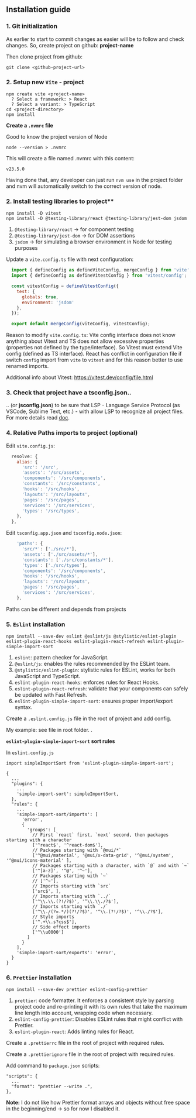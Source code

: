 
## Installation guide

### 1. Git initialization

As earlier to start to commit changes as easier will be to follow and check changes. So, create project on github: **project-name**

Then clone project from github:

```
git clone <github-project-url>
```

### 2. Setup new `Vite` - project
```
npm create vite <project-name>
  ? Select a framework: > React
  ? Select a variant: > TypeScript
cd <project-directory>
npm install
```

**Create a `.nvmrc` file**

Good to know the project version of Node

```
node --version > .nvmrc
```

This will create a file named .nvmrc with this content:

```
v23.5.0
```

Having done that, any developer can just run `nvm use` in the project folder and nvm will automatically switch to the correct version of node.


### 2. Install testing libraries to project**

```
npm install -D vitest
npm install -D @testing-library/react @testing-library/jest-dom jsdom
```

  1. `@testing-library/react` -> for component testing
  2. `@testing-library/jest-dom` -> for DOM assertions
  3. `jsdom` -> for simulating a browser environment in Node for testing purposes


Update a `vite.config.ts` file with next configuration:
  ```js
    import { defineConfig as defineViteConfig, mergeConfig } from 'vite';
    import { defineConfig as defineVitestConfig } from 'vitest/config';

    const vitestConfig = defineVitestConfig({
      test: {
        globals: true,
        environment: 'jsdom'
      },
    });

    export default mergeConfig(viteConfig, vitestConfig);

  ```

Reason to modify `vite.config.ts`: Vite config interface does not 
  know anything about Vitest and TS does not allow excessive properties 
  (properties not defined by the type/interface). So Vitest must extend 
  Vite config (defined as TS interface). React has conflict in configuration 
  file if switch `config` import from `vite` to `vitest` and for this 
  reason better to use renamed imports.

Additional info about Vitest: https://vitest.dev/config/file.html


### 3. Check that project have a tsconfig.json..

.. (or **jsconfig.json**) to be sure that LSP - Language Service Protocol 
  (as VSCode, Sublime Text, etc.) - with allow LSP to recognize all 
  project files. 
  For more details read [doc](https://code.visualstudio.com/docs/languages/jsconfig#_why-do-i-need-a-jsconfigjson-file).


### 4. Relative Paths imports to project (optional)

Edit `vite.config.js`:

```js
  resolve: {
    alias: {
      'src': '/src',
      'assets': '/src/assets',
      'components': '/src/components',
      'constants': '/src/constants',
      'hooks': '/src/hooks',
      'layouts': '/src/layouts',
      'pages': '/src/pages',
      'services': '/src/services',
      'types': '/src/types',
    },
  },
```

Edit `tsconfig.app.json` and `tsconfig.node.json`:

```js
    'paths': {
      'src/*': ['./src/*'],
      'assets': ['./src/assets/*'],
      'constants': ['./src/constants/*'],
      'types': ['./src/types'],
      'components': '/src/components',
      'hooks': '/src/hooks',
      'layouts': '/src/layouts',
      'pages': '/src/pages',
      'services': '/src/services',
    },
```

Paths can be different and depends from projects


###  5. `Eslint` installation
```
npm install --save-dev eslint @eslint/js @stylistic/eslint-plugin eslint-plugin-react-hooks eslint-plugin-react-refresh eslint-plugin-simple-import-sort
```
  1. `eslint`: pattern checker for JavaScript.
  2. `@eslint/js`: enables the rules recommended by the ESLint team.
  3. `@stylistic/eslint-plugin`: stylistic rules for ESLint, works for both JavaScript and TypeScript.
  4. `eslint-plugin-react-hooks`: enforces rules for React Hooks.
  5. `eslint-plugin-react-refresh`: validate that your components can safely be updated with Fast Refresh.
  6. `eslint-plugin-simple-import-sort`: ensures proper import/export syntax.

Create a `.eslint.config.js` file in the root of project and add config.

My example: see file in root folder.
.

**`eslint-plugin-simple-import-sort` sort rules**


In `eslint.config.js`

```
import simpleImportSort from 'eslint-plugin-simple-import-sort';

{
  ...
  "plugins": {
    ...
    'simple-import-sort': simpleImportSort,
  },
  "rules": {
    ...
    'simple-import-sort/imports': [
      'error',
      {
        'groups': [
          // First `react` first, `next` second, then packages starting with a character
          ['^react$', '^react-dom$'],
          // Packages starting with `@mui/*`
          ['^@mui/material', '@mui/x-data-grid', '^@mui/system', '^@mui/icons-material' ],
          // Packages starting with a character, with `@` and with `~`
          ['^[a-z]', '^@', '^~'],
          // Packages starting with `~`
          // ['^~'],
          // Imports starting with `src`
          ['src$', ],
          // Imports starting with `../`
          ['^\\.\\.(?!/?$)', '^\\.\\./?$'],
          // Imports starting with `./`
          ['^\\./(?=.*/)(?!/?$)', '^\\.(?!/?$)', '^\\./?$'],
          // Style imports
          ['^.+\\.s?css$'],
          // Side effect imports
          ['^\\u0000']
        ]  
      }
    ],
    'simple-import-sort/exports': 'error',
  }
}
```


### 6. `Prettier` installation
```
npm install --save-dev prettier eslint-config-prettier
```

  1. `prettier`: code formatter.  It enforces a consistent style by parsing 
    project code and re-printing it with its own rules that take the maximum 
    line length into account, wrapping code when necessary.
  2. `eslint-config-prettier`: Disables ESLint rules that might conflict with Prettier.
  3. `eslint-plugin-react`: Adds linting rules for React.


Create a `.prettierrc` file in the root of project with required rules.

Create a `.prettierignore` file in the root of project with required rules.

Add command to `package.json` scripts:
```
"scripts": {
  ...
  "format": "prettier --write .",
},
```

**Note:** I do not like how Prettier format arrays and objects without free space in the 
beginning/end -> so for now I disabled it.